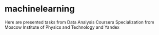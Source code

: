 # machinelearning
Here are presented tasks from Data Analysis Coursera Specialization from Moscow Institute of Physics and Technology and Yandex 
